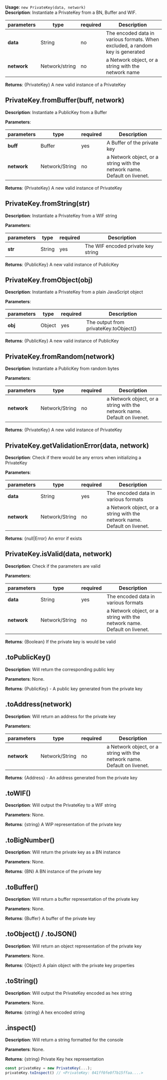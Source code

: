 **Usage**: `new PrivateKey(data, network)`  
**Description**: Instantiate a PrivateKey from a BN, Buffer and WIF.

| parameters                                | type              | required           | Description                                                                   |  
|-------------------------------------------|-------------------|--------------------| ----------------------------------------------------------------------------- |
| **data**                                  | String            | no                 | The encoded data in various formats. When excluded, a random key is generated |
| **network**                               | Network/string    | no                 | a Network object, or a string with the network name                           |

**Returns**: {PrivateKey} A new valid instance of a PrivateKey

## PrivateKey.fromBuffer(buff, network)
**Description**: Instantiate a PublicKey from a Buffer

**Parameters**: 

| parameters                                | type           | required           | Description                                                                                                                                                                    |  
|-------------------------------------------|----------------|--------------------| ------------------------------------------------------------------------------------------------------------------------------------------------------------------------------ |
| **buff**                                  | Buffer         | yes                | A Buffer of the private key                                               |
| **network**                               | Network/String | no                 | a Network object, or a string with the network name. Default on livenet.  |
 
**Returns**: {PrivateKey} A new valid instance of PrivateKey

## PrivateKey.fromString(str)
**Description**: Instantiate a PrivateKey from a WIF string

**Parameters**: 

| parameters                                | type      | required           | Description                                                                                                                                                                    |  
|-------------------------------------------|-----------|--------------------| ------------------------------------------------------------------------------------------------------------------------------------------------------------------------------ |
| **str**                                   | String    | yes                |  The WIF encoded private key string                          |
 
**Returns**: {PublicKey} A new valid instance of PublicKey

## PrivateKey.fromObject(obj)
**Description**: Instantiate a PrivateKey from a plain JavaScript object

**Parameters**: 

| parameters                                | type      | required           | Description                                                                                                                                                                    |  
|-------------------------------------------|-----------|--------------------| ------------------------------------------------------------------------------------------------------------------------------------------------------------------------------ |
| **obj**                                   | Object    | yes                |  The output from privateKey.toObject()                          |
 
**Returns**: {PublicKey} A new valid instance of PublicKey

## PrivateKey.fromRandom(network)
**Description**: Instantiate a PublicKey from random bytes

**Parameters**: 

| parameters                                | type           | required           | Description                                                                                                                                                                    |  
|-------------------------------------------|----------------|--------------------| ------------------------------------------------------------------------------------------------------------------------------------------------------------------------------ |
| **network**                               | Network/String | no                 | a Network object, or a string with the network name. Default on livenet.  |
 
**Returns**: {PrivateKey} A new valid instance of PrivateKey

## PrivateKey.getValidationError(data, network)
**Description**: Check if there would be any errors when initializing a PrivateKey

**Parameters**: 

| parameters                                | type           | required           | Description                                                                                                                                                                    |  
|-------------------------------------------|----------------|--------------------| ------------------------------------------------------------------------------------------------------------------------------------------------------------------------------ |
| **data**                                  | String         | yes                | The encoded data in various formats                           |
| **network**                               | Network/String | no                 | a Network object, or a string with the network name. Default on livenet.  |

**Returns**: {null|Error}  An error if exists

## PrivateKey.isValid(data, network)
**Description**: Check if the parameters are valid

**Parameters**: 

| parameters                                | type           | required           | Description                                                                                                                                                                    |  
|-------------------------------------------|----------------|--------------------| ------------------------------------------------------------------------------------------------------------------------------------------------------------------------------ |
| **data**                                  | String         | yes                | The encoded data in various formats                           |
| **network**                               | Network/String | no                 | a Network object, or a string with the network name. Default on livenet.  |

**Returns**: {Boolean}  If the private key is would be valid


## .toPublicKey()
**Description**: Will return the corresponding public key

**Parameters**: None.  

**Returns**: {PublicKey} - A public key generated from the private key

## .toAddress(network)
**Description**: Will return an address for the private key

**Parameters**: 

| parameters                                | type           | required           | Description                                                                                                                                                                    |  
|-------------------------------------------|----------------|--------------------| ------------------------------------------------------------------------------------------------------------------------------------------------------------------------------ |
| **network**                               | Network/String | no                 | a Network object, or a string with the network name. Default on livenet.  |


**Returns**: {Address} - An address generated from the private key

## .toWIF()
**Description**: Will output the PrivateKey to a WIF string

**Parameters**: None.  

**Returns**: {string} A WIP representation of the private key

## .toBigNumber()
**Description**: Will return the private key as a BN instance

**Parameters**: None.  

**Returns**: {BN} A BN instance of the private key

## .toBuffer()
**Description**: Will return a buffer representation of the private key

**Parameters**: None.  

**Returns**: {Buffer} A buffer of the private key


## .toObject() / .toJSON()
**Description**: Will return an object representation of the private key

**Parameters**: None.  

**Returns**: {Object} A plain object with the private key properties

## .toString()
**Description**: Will output the PrivateKey encoded as hex string

**Parameters**: None.  

**Returns**: {string} A hex encoded string

## .inspect()
**Description**: Will return a string formatted for the console

**Parameters**: None.  

**Returns**: {string} Private Key hex representation

```js
const privateKey = new PrivateKey(...);
privateKey.toInspect() // <PrivateKey: 041ff0fe0f7b15ffaa....>
```

